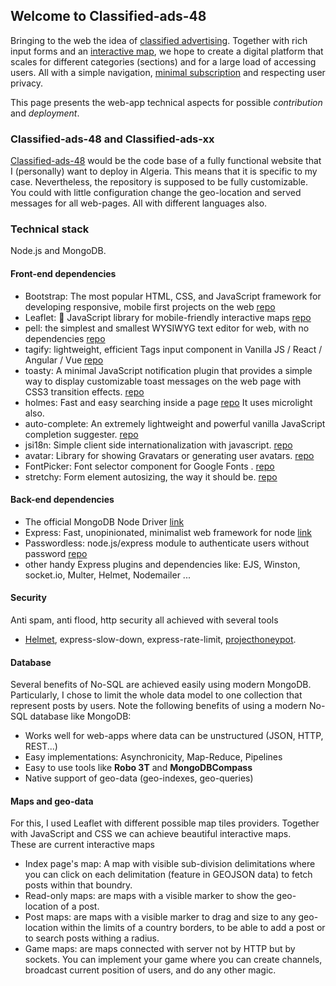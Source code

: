 ## Welcome to Classified-ads-48 

Bringing to the web the idea of [classified advertising](https://www.wikiwand.com/en/Classified_advertising). Together with rich input forms and an [interactive map](https://leafletjs.com/), we hope to create a digital platform that scales for different categories (sections) and for a large load of accessing users. All with a simple navigation, [minimal subscription](https://www.wikiwand.com/en/Passwordless_authentication) and respecting user privacy.

This page presents the web-app technical aspects for possible *contribution* and *deployment*.

### Classified-ads-48 and Classified-ads-xx 

[Classified-ads-48](https://github.com/bacloud14/Classified-ads-48) would be the code base of a fully functional website that I (personally) want to deploy in Algeria. This means that it is specific to my case. Nevertheless, the repository is supposed to be fully customizable. You could with little configuration change the geo-location and served messages for all web-pages. All with different languages also. 

### Technical stack 

Node.js and MongoDB.

#### Front-end dependencies

 - Bootstrap: The most popular HTML, CSS, and JavaScript framework for developing responsive, mobile first projects on the web [repo](https://github.com/twbs/bootstrap)
 - Leaflet: 🍃 JavaScript library for mobile-friendly interactive maps [repo](https://github.com/Leaflet/Leaflet)
 - pell: the simplest and smallest WYSIWYG text editor for web, with no dependencies [repo](https://github.com/jaredreich/pell)
 - tagify: lightweight, efficient Tags input component in Vanilla JS / React / Angular / Vue [repo](https://github.com/yairEO/tagify)
 - toasty: A minimal JavaScript notification plugin that provides a simple way to display customizable toast messages on the web page with CSS3 transition effects. [repo](https://github.com/egalink/Toasty.js)
 - holmes: Fast and easy searching inside a page [repo](https://github.com/Haroenv/holmes) It uses microlight also.
 - auto-complete:  An extremely lightweight and powerful vanilla JavaScript completion suggester. [repo](https://github.com/Pixabay/JavaScript-autoComplete)
 - jsi18n: Simple client side internationalization with javascript. [repo](https://github.com/danabr/jsI18n) 
 - avatar: Library for showing Gravatars or generating user avatars. [repo](https://github.com/MatthewCallis/avatar) 
 - FontPicker: Font selector component for Google Fonts . [repo](https://github.com/samuelmeuli/font-picker)
 - stretchy: Form element autosizing, the way it should be. [repo](https://github.com/LeaVerou/stretchy)

#### Back-end dependencies

 - The official MongoDB Node Driver [link](https://mongodb.github.io/node-mongodb-native/)
 - Express: Fast, unopinionated, minimalist web framework for node [link](https://expressjs.com/)
 - Passwordless: node.js/express module to authenticate users without password [repo](https://github.com/florianheinemann/passwordless)
 - other handy Express plugins and dependencies like: EJS, Winston, socket.io, Multer, Helmet, Nodemailer ...

#### Security

Anti spam, anti flood, http security all achieved with several tools

 - [Helmet](https://helmetjs.github.io/), express-slow-down, express-rate-limit, [projecthoneypot](https://www.projecthoneypot.org/).

#### Database

Several benefits of No-SQL are achieved easily using modern MongoDB. Particularly, I chose to limit the whole data model to one collection that represent posts by users. Note the following benefits of using a modern No-SQL database like MongoDB:

 - Works well for web-apps where data can be unstructured (JSON, HTTP, REST...)
 - Easy implementations: Asynchronicity, Map-Reduce, Pipelines
 - Easy to use tools like **Robo 3T** and **MongoDBCompass**
 - Native support of geo-data (geo-indexes, geo-queries)

#### Maps and geo-data

For this, I used Leaflet with different possible map tiles providers. Together with JavaScript and CSS we can achieve beautiful interactive maps.  
These are current interactive maps
 - Index page's map: A map with visible sub-division delimitations where you can click on each delimitation (feature in GEOJSON data) to fetch posts within that boundry.
 - Read-only maps: are maps with a visible marker to show the geo-location of a post.
 - Post maps: are maps with a visible marker to drag and size to any geo-location within the limits of a country borders, to be able to add a post or to search posts withing a radius.
 - Game maps: are maps connected with server not by HTTP but by sockets. You can implement your game where you can create channels, broadcast current position of users, and do any other magic. 
